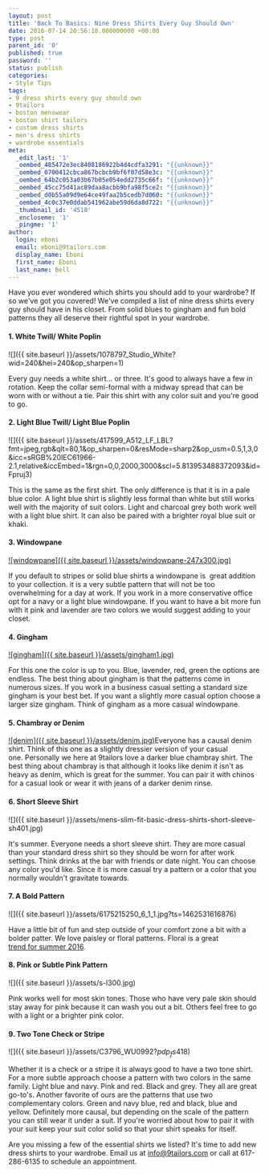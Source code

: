 ```yaml
---
layout: post
title: 'Back To Basics: Nine Dress Shirts Every Guy Should Own'
date: 2016-07-14 20:56:18.000000000 +00:00
type: post
parent_id: '0'
published: true
password: ''
status: publish
categories:
- Style Tips
tags:
- 9 dress shirts every guy should own
- 9tailors
- boston menswear
- boston shirt tailors
- custom dress shirts
- men's dress shirts
- wardrobe essentials
meta:
  _edit_last: '1'
  _oembed_485472e3ec8408186922b4d4cdfa3291: "{{unknown}}"
  _oembed_0700412cbca867bcbcb9bf6f07d58e3c: "{{unknown}}"
  _oembed_64b2c053a03b67b05e054edd2735c66f: "{{unknown}}"
  _oembed_45cc75d41ac89daa8acbb9bfa98f5ce2: "{{unknown}}"
  _oembed_d0b55a09d9e64ce49faa2b5cedb7d060: "{{unknown}}"
  _oembed_4c0c37e0ddab541962abe59d6da8d722: "{{unknown}}"
  _thumbnail_id: '4518'
  _encloseme: '1'
  _pingme: '1'
author:
  login: eboni
  email: eboni@9tailors.com
  display_name: Eboni
  first_name: Eboni
  last_name: Bell
---
```

Have you ever wondered which shirts you should add to your wardrobe? If so we've got you covered! We've compiled a list of nine dress shirts every guy should have in his closet. From solid blues to gingham and fun bold patterns they all deserve their rightful spot in your wardrobe.

#### 1\. White Twill/ White Poplin

![]({{ site.baseurl }}/assets/1078797_Studio_White?wid=240&hei=240&op_sharpen=1)

Every guy needs a white shirt... or three. It's good to always have a few in rotation. Keep the collar semi-formal with a midway spread that can be worn with or without a tie. Pair this shirt with any color suit and you're good to go.

#### 2\. Light Blue Twill/ Light Blue Poplin

![]({{ site.baseurl }}/assets/417599_A512_LF_LBL?fmt=jpeg,rgb&qlt=80,1&op_sharpen=0&resMode=sharp2&op_usm=0.5,1,3,0&icc=sRGB%20IEC61966-2.1,relative&iccEmbed=1&rgn=0,0,2000,3000&scl=5.813953488372093&id=Fpruj3)

This is the same as the first shirt. The only difference is that it is in a pale blue color. A light blue shirt is slightly less formal than white but still works well with the majority of suit colors. Light and charcoal grey both work well with a light blue shirt. It can also be paired with a brighter royal blue suit or khaki.

#### 3\. Windowpane

[![windowpane]({{ site.baseurl }}/assets/windowpane-247x300.jpg)](http://blog.9tailors.com/uploads/windowpane.jpg)

If you default to stripes or solid blue shirts a windowpane is  great addition to your collection. it is a very subtle pattern that will not be too overwhelming for a day at work. If you work in a more conservative office opt for a navy or a light blue windowpane. If you want to have a bit more fun with it pink and lavender are two colors we would suggest adding to your closet.

#### 4\. Gingham

[![gingham]({{ site.baseurl }}/assets/gingham1.jpg)](http://blog.9tailors.com/uploads/gingham1.jpg)

For this one the color is up to you. Blue, lavender, red, green the options are endless. The best thing about gingham is that the patterns come in numerous sizes. If you work in a business casual setting a standard size gingham is your best bet. If you want a slightly more casual option choose a larger size gingham. Think of gingham as a more casual windowpane.

#### 5\. Chambray or Denim

[![denim]({{ site.baseurl }}/assets/denim.jpg)](http://blog.9tailors.com/uploads/denim.jpg)Everyone has a causal denim shirt. Think of this one as a slightly dressier version of your casual one. Personally we here at 9tailors love a darker blue chambray shirt. The best thing about chambray is that although it looks like denim it isn't as heavy as denim, which is great for the summer. You can pair it with chinos for a casual look or wear it with jeans of a darker denim rinse.

#### 6\. Short Sleeve Shirt

![]({{ site.baseurl }}/assets/mens-slim-fit-basic-dress-shirts-short-sleeve-sh401.jpg)

It's summer. Everyone needs a short sleeve shirt. They are more casual than your standard dress shirt so they should be worn for after work settings. Think drinks at the bar with friends or date night. You can choose any color you'd like. Since it is more casual try a pattern or a color that you normally wouldn't gravitate towards.

#### 7\. A Bold Pattern

![]({{ site.baseurl }}/assets/6175215250_6_1_1.jpg?ts=1462531616876)

Have a little bit of fun and step outside of your comfort zone a bit with a bolder patter. We love paisley or floral patterns. Floral is a great [trend for summer 2016](http://blog.9tailors.com/2016/07/menswear-2016-summer-trends/).

#### 8\. Pink or Subtle Pink Pattern

![]({{ site.baseurl }}/assets/s-l300.jpg)

Pink works well for most skin tones. Those who have very pale skin should stay away for pink because it can wash you out a bit. Others feel free to go with a light or a brighter pink color.

#### 9\. Two Tone Check or Stripe

![]({{ site.baseurl }}/assets/C3796_WU0992?$pdp_fs418$)

Whether it is a check or a stripe it is always good to have a two tone shirt. For a more subtle approach choose a pattern with two colors in the same family. Light blue and navy. Pink and red. Black and grey. They all are great go-to's. Another favorite of ours are the patterns that use two complementary colors. Green and navy blue, red and black, blue and yellow. Definitely more causal, but depending on the scale of the pattern you can still wear it under a suit. If you're worried about how to pair it with your suit keep your suit color solid so that your shirt speaks for itself.

Are you missing a few of the essential shirts we listed? It's time to add new dress shirts to your wardrobe. Email us at info@9tailors.com or call at 617-286-6135 to schedule an appointment.